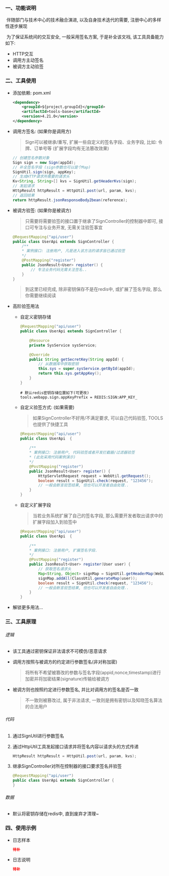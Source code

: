 ### 一、功能说明

​		伴随部门与技术中心的技术融合演进, 以及自身技术迭代的需要, 注册中心的多样性逐步展现

​		为了保证系统间的交互安全, 一般采用签名方案, 于是补全该文裆, 该工具具备能力如下: 

- HTTP交互
- 调用方主动签名
- 被调方主动验签



### 二、工具使用

- 添加依赖: pom.xml

  ```xml
  <dependency>
      <groupId>${project.groupId}</groupId>
      <artifactId>tools-base</artifactId>
      <version>4.21.0</version>
  </dependency>
  ```



- 调用方签名: (如果你是调用方)

  > Sign可以被继承/重写, 扩展一些自定义的签名字段、业务字段, 比如: 令牌、订单号等 (扩展字段均有无法篡改效果)
  
  ```java
  // 创建签名参数对象
  Sign sign = new Sign(appId);
  // 补全签名字段 (sign参数也可以是个Map)
  SignUtil.sign(sign, appKey);
  // 生成HTTP请求所需要的请求头
  Kv<String, String>[] kvs = SignUtil.getHeaderKvs(sign);
  // 发起请求
  HttpResult httpResult = HttpUtil.post(url, param, kvs);
  // 返回结果
  return httpResult.jsonResponseBody2bean(reference);
  ```


- 被调方验签: (如果你是被调方)

  > 只需要将需要验签的接口置于继承了SignController的控制器中即可, 接口可专注与业务开发, 无需关注验签事宜

  ```java
  @RequestMapping("api/user")
  public class UserApi extends SignController {   
      /**
      * 案例接口: 注册用户, 凡是进入该方法的请求皆已通过验签
      */
      @PostMapping("register")
      public JsonResult<User> register() {
          // 专注业务代码无需关注签名..
      }
  }
  ```

  > 到这里已经完成, 除非密钥保存不是在redis中, 或扩展了签名字段, 那么你需要继续阅读

- 高阶验签用法

  - 自定义密钥存储

    ```java
    @RequestMapping("api/user")
    public class UserApi extends SignController {
        
        @Resource
        private SysService sysService;
        
        @Override
        public String getSecretKey(String appId) {
            // 从数据库中获取密钥
            this.sys = super.sysService.getById(appId);
            return this.sys.getAppKey();
        }
    }
    ```

    ```properties
    # 默认redis密钥存储位置如下(可更改)
    tools.webapp.sign.appKeyPrefix = REDIS:SIGN:APP_KEY_
    ```

    

  - 自定义验签方式: (如果需要)

    >如果SignController不好用/不满足要求, 可以自己代码验签, TOOLS也提供了快捷工具

    ```java
    @RequestMapping("api/user")
    public class UserApi  {
           
        /**
        * 案例接口: 注册用户, 代码验签或者开发拦截器/过滤器验签
        * (此处采用代码案例演示)
        */
        @PostMapping("register")
        public JsonResult<User> register() {
            HttpServletRequest request = WebUtil.getRequest();
            boolean result = SignUtil.check(request, "123456");
            // 一般会断言验签结果, 但也可以开发者自由处理..
        }
    }
    ```

  - 自定义扩展字段

    > 当若业务系统扩展了自己的签名字段, 那么需要开发者取出请求中的扩展字段加入到验签中

    ```java
    @RequestMapping("api/user")
    public class UserApi  {
           
        /**
        * 案例接口: 注册用户, 扩展签名字段.
        */
        @PostMapping("register")
        public JsonResult<User> register(User user) {
            // 获取签名请求头
            Map<String, Object> signMap = SignUtil.getHeaderMap(WebUtil.getRequest());
            signMap.addAll(ClassUtil.generateMap(user));
            boolean result = SignUtil.check(request, "123456");
            // 一般会断言验签结果, 但也可以开发者自由处理..
        }
    }
    ```

- 解锁更多用法...





### 三、工具原理

###### 逻辑

- 该工具通过密钥保证非法请求不可模仿/恶意请求

- 调用方按照与被调方的约定进行参数签名(非对称加密)

  > 将所有不希望被篡改的参数与签名字段(appid,nonce,timestamp)进行加密并将加密结果(signature)传输给被调方

- 被调方则也按照约定进行参数签名, 并比对调用方的签名是否一致

  > 不一致则被篡改过, 属于非法请求, 一致则是拥有密钥以及知晓签名算法的合法用户

###### 代码

1. 通过SignUtil进行参数签名

2. 通过HttpUtil工具发起接口请求并将签名内容以请求头的方式传递

   ```java
   HttpResult httpResult = HttpUtil.post(url, param, kvs);
   ```

3. 继承SignController对所在控制器的接口要求签名并验签

   ```java
   @RequestMapping("api/user")
   public class UserApi extends SignController {
   }
   ```

   



###### 数据

- 默认将密钥存储在redis中, 直到废弃才清理~





### 四、使用示例

- 日志样本

  ```json
  待补
  ```
  
- 日志说明

  ```json
  待补
  ```
  
  

